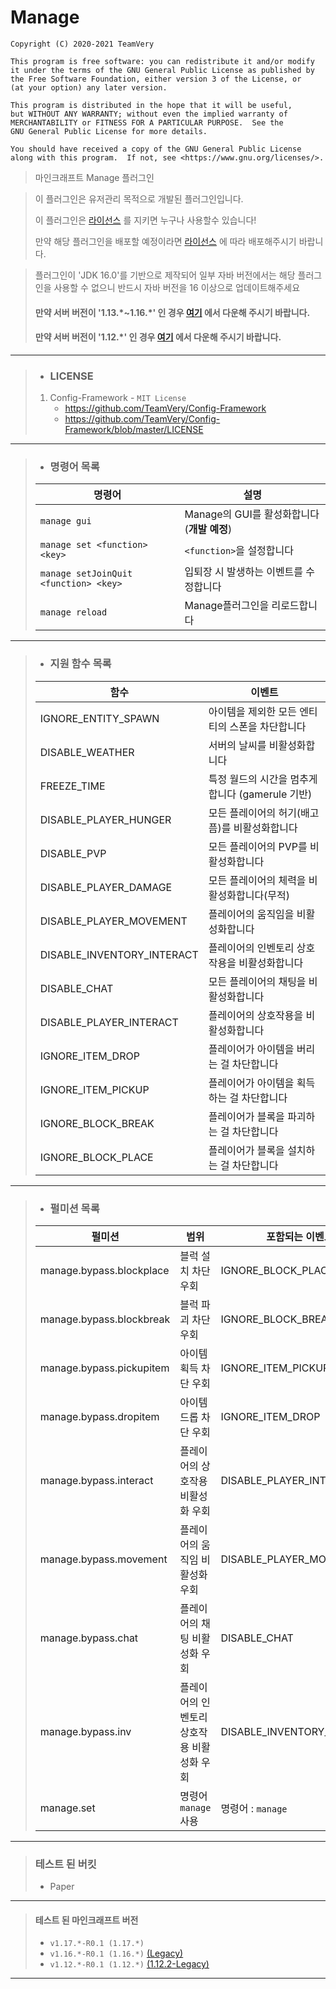 # Manage

    Copyright (C) 2020-2021 TeamVery

    This program is free software: you can redistribute it and/or modify
    it under the terms of the GNU General Public License as published by
    the Free Software Foundation, either version 3 of the License, or
    (at your option) any later version.

    This program is distributed in the hope that it will be useful,
    but WITHOUT ANY WARRANTY; without even the implied warranty of
    MERCHANTABILITY or FITNESS FOR A PARTICULAR PURPOSE.  See the
    GNU General Public License for more details.

    You should have received a copy of the GNU General Public License
    along with this program.  If not, see <https://www.gnu.org/licenses/>.

> 마인크래프트 Manage 플러그인

> 이 플러그인은 유저관리 목적으로 개발된 플러그인입니다.
>
> 이 플러그인은 [라이선스](https://github.com/TeamVeryMC/Manage/blob/master/LICENSE) 를 지키면 누구나 사용할수 있습니다!
>
> 만약 해당 플러그인을 배포할 예정이라면 [라이선스](https://github.com/TeamVeryMC/Manage/blob/master/LICENSE) 에 따라 배포해주시기 바랍니다.

> 플러그인이 'JDK 16.0'를 기반으로 제작되어 일부 자바 버전에서는 해당 플러그인을 사용할 수 없으니 반드시 자바 버전을 16 이상으로 업데이트해주세요
>
> #### **만약 서버 버전이 '1.13.\*~1.16.\*' 인 경우 [여기](https://github.com/TeamVeryMC/Manage/tree/JAVA11_Legacy) 에서 다운해 주시기 바랍니다.**
> #### **만약 서버 버전이 '1.12.\*' 인 경우 [여기](https://github.com/TeamVeryMC/Manage/tree/MC1.12.2-Legacy) 에서 다운해 주시기 바랍니다.**

---
> * ### LICENSE
> 1. Config-Framework - `MIT License`
>    * https://github.com/TeamVery/Config-Framework
>    * https://github.com/TeamVery/Config-Framework/blob/master/LICENSE
---
> * ### 명령어 목록
> | 명령어 | 설명 |
> |---|---|
> |`manage gui`|Manage의 GUI를 활성화합니다 (**개발 예정**)|
> |`manage set <function> <key>`|`<function>`을 설정합니다|
> |`manage setJoinQuit <function> <key>`|입퇴장 시 발생하는 이벤트를 수정합니다|
> |`manage reload`|Manage플러그인을 리로드합니다|
---
> * ### 지원 함수 목록
> | 함수 | 이벤트 |
> |---|---|
> |IGNORE_ENTITY_SPAWN|아이템을 제외한 모든 엔티티의 스폰을 차단합니다|
> |DISABLE_WEATHER|서버의 날씨를 비활성화합니다|
> |FREEZE_TIME|특정 월드의 시간을 멈추게 합니다 (gamerule 기반)|
> |DISABLE_PLAYER_HUNGER|모든 플레이어의 허기(배고픔)를 비활성화합니다|
> |DISABLE_PVP|모든 플레이어의 PVP를 비활성화합니다|
> |DISABLE_PLAYER_DAMAGE|모든 플레이어의 체력을 비활성화합니다(무적)|
> |DISABLE_PLAYER_MOVEMENT|플레이어의 움직임을 비활성화합니다|
> |DISABLE_INVENTORY_INTERACT|플레이어의 인벤토리 상호작용을 비활성화합니다|
> |DISABLE_CHAT|모든 플레이어의 채팅을 비활성화합니다|
> |DISABLE_PLAYER_INTERACT|플레이어의 상호작용을 비활성화합니다|
> |IGNORE_ITEM_DROP|플레이어가 아이템을 버리는 걸 차단합니다|
> |IGNORE_ITEM_PICKUP|플레이어가 아이템을 획득하는 걸 차단합니다|
> |IGNORE_BLOCK_BREAK|플레이어가 블록을 파괴하는 걸 차단합니다|
> |IGNORE_BLOCK_PLACE|플레이어가 블록을 설치하는 걸 차단합니다|
---
> * ### 펄미션 목록
> | 펄미션 | 범위 | 포함되는 이벤트 |
> |---|---|---|
> |manage.bypass.blockplace|블럭 설치 차단 우회|IGNORE_BLOCK_PLACE|
> |manage.bypass.blockbreak|블럭 파괴 차단 우회|IGNORE_BLOCK_BREAK|
> |manage.bypass.pickupitem|아이템 획득 차단 우회|IGNORE_ITEM_PICKUP|
> |manage.bypass.dropitem|아이템 드롭 차단 우회|IGNORE_ITEM_DROP|
> |manage.bypass.interact|플레이어의 상호작용 비활성화 우회|DISABLE_PLAYER_INTERACT|
> |manage.bypass.movement|플레이어의 움직임 비활성화 우회|DISABLE_PLAYER_MOVEMENT|
> |manage.bypass.chat|플레이어의 채팅 비활성화 우회|DISABLE_CHAT|
> |manage.bypass.inv|플레이어의 인벤토리 상호작용 비활성화 우회|DISABLE_INVENTORY_INTERACT|
> |manage.set|명령어 `manage` 사용|명령어 : `manage`|
---
> ### 테스트 된 버킷
> * Paper
---
> #### 테스트 된 마인크래프트 버전
> * `v1.17.*-R0.1 (1.17.*)`
> * `v1.16.*-R0.1 (1.16.*)` [(Legacy)](https://github.com/TeamVeryMC/Manage/tree/JAVA11_Legacy)
> * `v1.12.*-R0.1 (1.12.*)` [(1.12.2-Legacy)](https://github.com/TeamVeryMC/Manage/tree/MC1.12.2-Legacy)
---